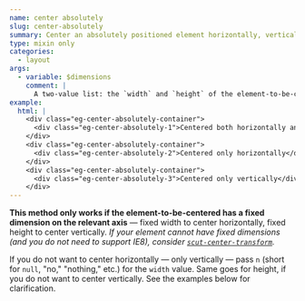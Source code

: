 ```yaml
---
name: center absolutely
slug: center-absolutely
summary: Center an absolutely positioned element horizontally, vertically, or both ways.
type: mixin only
categories:
  - layout
args:
  - variable: $dimensions
    comment: |
      A two-value list: the `width` and `height` of the element-to-be-centered (both optional). To bypass either and avoid centering in that dimension, pass `n`. See below.
example:
  html: |
    <div class="eg-center-absolutely-container">
      <div class="eg-center-absolutely-1">Centered both horizontally and vertically</div>
    </div>
    <div class="eg-center-absolutely-container">
      <div class="eg-center-absolutely-2">Centered only horizontally</div>
    </div>
    <div class="eg-center-absolutely-container">
      <div class="eg-center-absolutely-3">Centered only vertically</div>
    </div>
---
```


**This method only works if the element-to-be-centered has a fixed dimension on the relevant axis** &mdash; fixed width to center horizontally, fixed height to center vertically. *If your element cannot have fixed dimensions (and you do not need to support IE8), consider [`scut-center-transform`](center-transform.html).*

If you do not want to center horizontally &mdash; only vertically &mdash; pass `n` (short for `null`, "no," "nothing," etc.) for the `width` value. Same goes for height, if you do not want to center vertically. See the examples below for clarification.